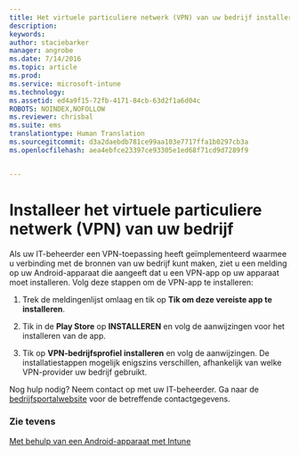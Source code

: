 ```yaml
---
title: Het virtuele particuliere netwerk (VPN) van uw bedrijf installeren | Microsoft Intune
description: 
keywords: 
author: staciebarker
manager: angrobe
ms.date: 7/14/2016
ms.topic: article
ms.prod: 
ms.service: microsoft-intune
ms.technology: 
ms.assetid: ed4a9f15-72fb-4171-84cb-63d2f1a6d04c
ROBOTS: NOINDEX,NOFOLLOW
ms.reviewer: chrisbal
ms.suite: ems
translationtype: Human Translation
ms.sourcegitcommit: d3a2daebdb781ce99aa103e7717ffa1b0297cb3a
ms.openlocfilehash: aea4ebfce23397ce93305e1ed68f71cd9d7289f9


---
```



# Installeer het virtuele particuliere netwerk (VPN) van uw bedrijf

Als uw IT-beheerder een VPN-toepassing heeft geïmplementeerd waarmee u verbinding met de bronnen van uw bedrijf kunt maken, ziet u een melding op uw Android-apparaat die aangeeft dat u een VPN-app op uw apparaat moet installeren. Volg deze stappen om de VPN-app te installeren:

1.  Trek de meldingenlijst omlaag en tik op **Tik om deze vereiste app te installeren**.

2.  Tik in de **Play Store** op **INSTALLEREN** en volg de aanwijzingen voor het installeren van de app.

3.  Tik op **VPN-bedrijfsprofiel installeren** en volg de aanwijzingen. De installatiestappen mogelijk enigszins verschillen, afhankelijk van welke VPN-provider uw bedrijf gebruikt.



Nog hulp nodig? Neem contact op met uw IT-beheerder. Ga naar de [bedrijfsportalwebsite](http://portal.manage.microsoft.com) voor de betreffende contactgegevens.

### Zie tevens
[Met behulp van een Android-apparaat met Intune](using-your-android-device-with-intune.md)



<!--HONumber=Aug16_HO4-->


